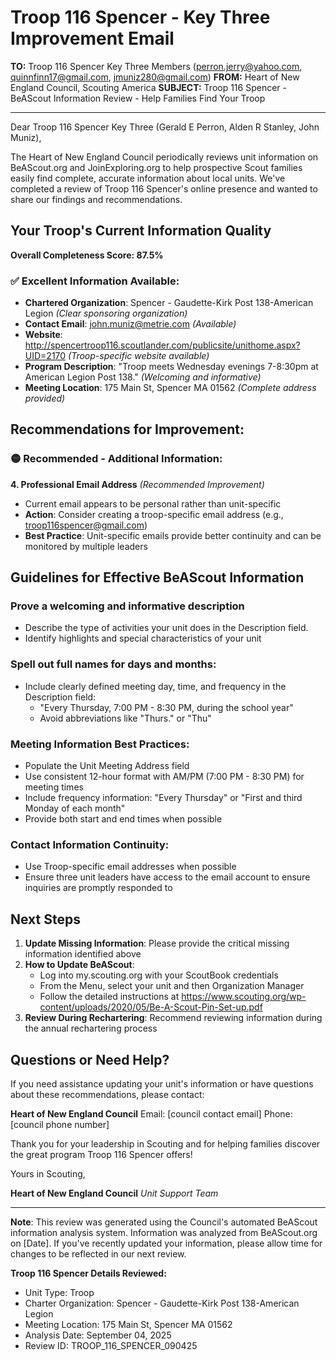 # Troop 116 Spencer - Key Three Improvement Email

**TO:** Troop 116 Spencer Key Three Members (perron.jerry@yahoo.com, quinnfinn17@gmail.com, jmuniz280@gmail.com)
**FROM:** Heart of New England Council, Scouting America
**SUBJECT:** Troop 116 Spencer - BeAScout Information Review - Help Families Find Your Troop

---

Dear Troop 116 Spencer Key Three (Gerald E Perron, Alden R Stanley, John Muniz),

The Heart of New England Council periodically reviews unit information on BeAScout.org and JoinExploring.org to help prospective Scout families easily find complete, accurate information about local units. We've completed a review of Troop 116 Spencer's online presence and wanted to share our findings and recommendations.

## Your Troop's Current Information Quality

**Overall Completeness Score: 87.5%**

### ✅ **Excellent Information Available:**
- **Chartered Organization**: Spencer - Gaudette-Kirk Post 138-American Legion *(Clear sponsoring organization)*
- **Contact Email**: john.muniz@metrie.com *(Available)*
- **Website**: http://spencertroop116.scoutlander.com/publicsite/unithome.aspx?UID=2170 *(Troop-specific website available)*
- **Program Description**: "Troop meets Wednesday evenings 7-8:30pm at American Legion Post 138." *(Welcoming and informative)*
- **Meeting Location**: 175 Main St, Spencer MA 01562 *(Complete address provided)*

## Recommendations for Improvement:

### 🟡 **Recommended - Additional Information:**

**4. Professional Email Address** *(Recommended Improvement)*
- Current email appears to be personal rather than unit-specific
- **Action**: Consider creating a troop-specific email address (e.g., troop116spencer@gmail.com)
- **Best Practice**: Unit-specific emails provide better continuity and can be monitored by multiple leaders

## Guidelines for Effective BeAScout Information

### **Prove a welcoming and informative description**
- Describe the type of activities your unit does in the Description field.
- Identify highlights and special characteristics of your unit

### **Spell out full names for days and months:**
- Include clearly defined meeting day, time, and frequency in the Description field:
  - "Every Thursday, 7:00 PM - 8:30 PM, during the school year"
  - Avoid abbreviations like "Thurs." or "Thu"

### **Meeting Information Best Practices:**
- Populate the Unit Meeting Address field
- Use consistent 12-hour format with AM/PM (7:00 PM - 8:30 PM) for meeting times
- Include frequency information: "Every Thursday" or "First and third Monday of each month"
- Provide both start and end times when possible

### **Contact Information Continuity:**
- Use Troop-specific email addresses when possible
- Ensure three unit leaders have access to the email account to ensure inquiries are promptly responded to

## Next Steps

1. **Update Missing Information**: Please provide the critical missing information identified above
2. **How to Update BeAScout**: 
   - Log into my.scouting.org with your ScoutBook credentials
   - From the Menu, select your unit and then Organization Manager
   - Follow the detailed instructions at
     https://www.scouting.org/wp-content/uploads/2020/05/Be-A-Scout-Pin-Set-up.pdf
3. **Review During Rechartering**: Recommend reviewing information during the annual rechartering process

## Questions or Need Help?

If you need assistance updating your unit's information or have questions about these recommendations, please contact:

**Heart of New England Council**
Email: [council contact email]
Phone: [council phone number]

Thank you for your leadership in Scouting and for helping families discover the great program Troop 116 Spencer offers!

Yours in Scouting,

**Heart of New England Council**
*Unit Support Team*

---

**Note**: This review was generated using the Council's automated BeAScout information analysis system. Information was analyzed from BeAScout.org on [Date]. If you've recently updated your information, please allow time for changes to be reflected in our next review.

**Troop 116 Spencer Details Reviewed:**
- Unit Type: Troop
- Charter Organization: Spencer - Gaudette-Kirk Post 138-American Legion
- Meeting Location: 175 Main St, Spencer MA 01562
- Analysis Date: September 04, 2025
- Review ID: TROOP_116_SPENCER_090425